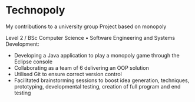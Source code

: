 # Technopoly
My contributions to a university group Project based on monopoly

Level 2 / BSc Computer Science
• Software Engineering and Systems Development:
- Developing a Java application to play a monopoly game through the Eclipse console
- Collaborating as a team of 6 delivering an OOP solution
- Utilised Git to ensure correct version control
- Facilitated brainstorming sessions to boost idea generation, techniques, prototyping, developmental
testing, creation of full program and end testing
